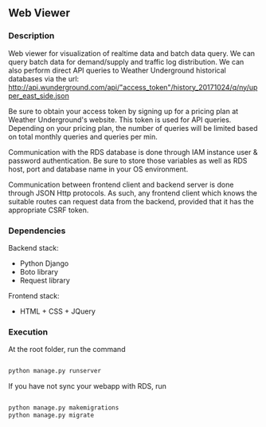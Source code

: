 ## Web Viewer 

### Description
Web viewer for visualization of realtime data and batch data query. We can query batch data for demand/supply and traffic log distribution. We can also
perform direct API queries to Weather Underground historical databases via the url: http://api.wunderground.com/api/"access_token"/history_20171024/q/ny/upper_east_side.json 

Be sure to obtain your access token by signing up for a pricing plan at Weather Underground's website. This token is used for API queries. Depending on your pricing plan,
the number of queries will be limited based on total monthly queries and queries per min. 

Communication with the RDS database is done through IAM instance user & password authentication. Be sure to store those variables as well as RDS host, port and database name in your
OS environment. 

Communication between frontend client and backend server is done through JSON Http protocols. As such, any frontend client which knows the suitable routes can request data from the 
backend, provided that it has the appropriate CSRF token. 

### Dependencies
Backend stack:
* Python Django 
* Boto library 
* Request library 

Frontend stack:
* HTML + CSS + JQuery 

### Execution
At the root folder, run the command
```python

python manage.py runserver

```

If you have not sync your webapp with RDS, run 
```python

python manage.py makemigrations
python manage.py migrate

```

